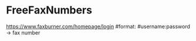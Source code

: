 # FreeFaxNumbers
https://www.faxburner.com/homepage/login
#format:
#username:password -> fax number
